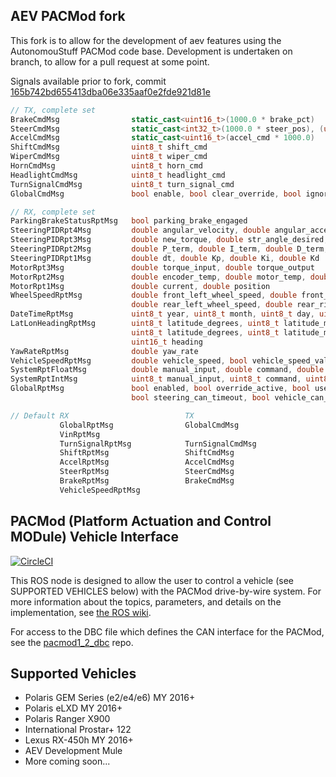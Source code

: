 ## AEV PACMod fork

This fork is to allow for the development of aev features using the AutonomouStuff PACMod code base. Development is undertaken on branch, to allow for a pull request at some point.

Signals available prior to fork, commit [165b742bd655413dba06e335aaf0e2fde921d81e](https://github.com/astuff/pacmod/commit/165b742bd655413dba06e335aaf0e2fde921d81e)

 ```cpp 
 // TX, complete set
 BrakeCmdMsg                static_cast<uint16_t>(1000.0 * brake_pct)
 SteerCmdMsg                static_cast<int32_t>(1000.0 * steer_pos), (uint32_t)(1000.0 * steer_spd)
 AccelCmdMsg                static_cast<uint16_t>(accel_cmd * 1000.0)
 ShiftCmdMsg                uint8_t shift_cmd
 WiperCmdMsg                uint8_t wiper_cmd
 HornCmdMsg                 uint8_t horn_cmd
 HeadlightCmdMsg            uint8_t headlight_cmd
 TurnSignalCmdMsg           uint8_t turn_signal_cmd
 GlobalCmdMsg               bool enable, bool clear_override, bool ignore_overide

 // RX, complete set
 ParkingBrakeStatusRptMsg   bool parking_brake_engaged
 SteeringPIDRpt4Msg         double angular_velocity, double angular_acceleration
 SteeringPIDRpt3Msg         double new_torque, double str_angle_desired, double str_angle_actual, double error
 SteeringPIDRpt2Msg         double P_term, double I_term, double D_term, double all_terms
 SteeringPIDRpt1Msg         double dt, double Kp, double Ki, double Kd
 MotorRpt3Msg               double torque_input, double torque_output
 MotorRpt2Msg               double encoder_temp, double motor_temp, double velocity
 MotorRpt1Msg               double current, double position
 WheelSpeedRptMsg           double front_left_wheel_speed, double front_right_wheel_speed
                            double rear_left_wheel_speed, double rear_right_wheel_speed
 DateTimeRptMsg             uint8_t year, uint8_t month, uint8_t day, uint8_t hour, uint8_t minute, uint8_t second
 LatLonHeadingRptMsg        uint8_t latitude_degrees, uint8_t latitude_minutes, uint8_t latitude_seconds, 
                            uint8_t latitude_degrees, uint8_t latitude_minutes, uint8_t latitude_seconds,
                            uint16_t heading
 YawRateRptMsg              double yaw_rate
 VehicleSpeedRptMsg         double vehicle_speed, bool vehicle_speed_valid, uint16_t vehicle_speed_raw
 SystemRptFloatMsg          double manual_input, double command, double output
 SystemRptIntMsg            uint8_t manual_input, uint8_t command, uint8_t output
 GlobalRptMsg               bool enabled, bool override_active, bool user_can_timeout, bool brake_can_timeout,
                            bool steering_can_timeout, bool vehicle_can_timeout, bool user_can_read_errors
 
 // Default RX                          TX
            GlobalRptMsg                GlobalCmdMsg
            VinRptMsg                   
            TurnSignalRptMsg            TurnSignalCmdMsg
            ShiftRptMsg                 ShiftCmdMsg
            AccelRptMsg                 AccelCmdMsg
            SteerRptMsg                 SteerCmdMsg
            BrakeRptMsg                 BrakeCmdMsg
            VehicleSpeedRptMsg          

 ```

## PACMod (Platform Actuation and Control MODule) Vehicle Interface #

[![CircleCI](https://circleci.com/gh/astuff/pacmod/tree/master.svg?style=svg)](https://circleci.com/gh/astuff/pacmod/tree/master)

This ROS node is designed to allow the user to control a vehicle (see SUPPORTED VEHICLES below) with the PACMod drive-by-wire system. For more information about the topics, parameters, and details on the implementation, see [the ROS wiki](http://wiki.ros.org/pacmod).

For access to the DBC file which defines the CAN interface for the PACMod, see the [pacmod1_2_dbc](https://github.com/astuff/pacmod1_2_dbc) repo.

## Supported Vehicles ##

- Polaris GEM Series (e2/e4/e6) MY 2016+
- Polaris eLXD MY 2016+
- Polaris Ranger X900
- International Prostar+ 122
- Lexus RX-450h MY 2016+
- AEV Development Mule
- More coming soon...
